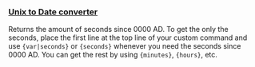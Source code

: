 
### [Unix to Date converter](https://github.com/toxicscientist/Better-Robotop/blob/master/tools/SecondsSince0000AD.yaml)

Returns the amount of seconds since 0000 AD.
To get the only the seconds, place the first line at the top line of your custom command and use `{var|seconds}` or `{seconds}` whenever you need the seconds since 0000 AD.
You can get the rest by using `{minutes}`, `{hours}`, etc.
